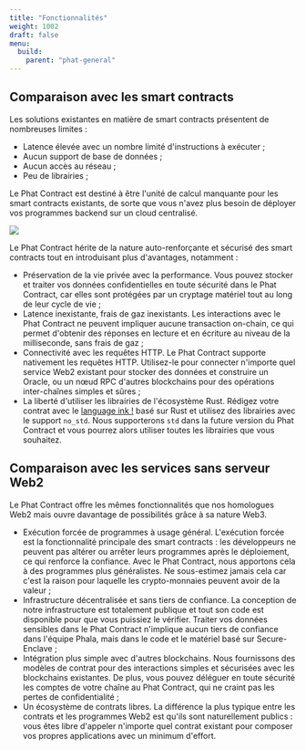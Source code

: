```yaml
---
title: "Fonctionnalités"
weight: 1002
draft: false
menu:
  build:
    parent: "phat-general"
---
```


## Comparaison avec les smart contracts

Les solutions existantes en matière de smart contracts présentent de nombreuses limites :

- Latence élevée avec un nombre limité d'instructions à exécuter ;
- Aucun support de base de données ;
- Aucun accès au réseau ;
- Peu de librairies ;

Le Phat Contract est destiné à être l'unité de calcul manquante pour les smart contracts existants, de sorte que vous n'avez plus besoin de déployer vos programmes backend sur un cloud centralisé.

![](/images/general/fat-features.jpeg)

Le Phat Contract hérite de la nature auto-renforçante et sécurisé des smart contracts tout en introduisant plus d'avantages, notamment :

- Préservation de la vie privée avec la performance. Vous pouvez stocker et traiter vos données confidentielles en toute sécurité dans le Phat Contract, car elles sont protégées par un cryptage matériel tout au long de leur cycle de vie ;
- Latence inexistante, frais de gaz inexistants. Les interactions avec le Phat Contract ne peuvent impliquer aucune transaction on-chain, ce qui permet d'obtenir des réponses en lecture et en écriture au niveau de la milliseconde, sans frais de gaz ;
- Connectivité avec les requêtes HTTP. Le Phat Contract supporte nativement les requêtes HTTP. Utilisez-le pour connecter n'importe quel service Web2 existant pour stocker des données et construire un Oracle, ou un nœud RPC d'autres blockchains pour des opérations inter-chaînes simples et sûres ;
- La liberté d'utiliser les librairies de l'écosystème Rust. Rédigez votre contrat avec le [language ink !](https://paritytech.github.io/ink/) basé sur Rust et utilisez des librairies avec le support `no_std`. Nous supporterons `std` dans la future version du Phat Contract et vous pourrez alors utiliser toutes les librairies que vous souhaitez.

## Comparaison avec les services sans serveur Web2

Le Phat Contract offre les mêmes fonctionnalités que nos homologues Web2 mais ouvre davantage de possibilités grâce à sa nature Web3.

- Exécution forcée de programmes à usage général. L'exécution forcée est la fonctionnalité principale des smart contracts : les développeurs ne peuvent pas altérer ou arrêter leurs programmes après le déploiement, ce qui renforce la confiance. Avec le Phat Contract, nous apportons cela à des programmes plus généralistes. Ne sous-estimez jamais cela car c'est la raison pour laquelle les crypto-monnaies peuvent avoir de la valeur ;
- Infrastructure décentralisée et sans tiers de confiance. La conception de notre infrastructure est totalement publique et tout son code est disponible pour que vous puissiez le vérifier. Traiter vos données sensibles dans le Phat Contract n'implique aucun tiers de confiance dans l'équipe Phala, mais dans le code et le matériel basé sur Secure-Enclave ;
- Intégration plus simple avec d'autres blockchains. Nous fournissons des modèles de contrat pour des interactions simples et sécurisées avec les blockchains existantes. De plus, vous pouvez déléguer en toute sécurité les comptes de votre chaîne au Phat Contract, qui ne craint pas les pertes de confidentialité ;
- Un écosystème de contrats libres. La différence la plus typique entre les contrats et les programmes Web2 est qu'ils sont naturellement publics : vous êtes libre d'appeler n'importe quel contrat existant pour composer vos propres applications avec un minimum d'effort.

<!-- ## Quelles sont les nouveautés ?

Par rapport à sa version précédente, le dernier Phat Contract évolue également sur les aspects suivants :

- Support de la fonctionnalité HTTP Request dans les contrats ink ! Précédemment, nous avons montré que nous pouvons exécuter des contrats ink ! non modifiables dans les Secure Workers de Phala. Mais pour utiliser la fonctionnalité de requête HTTP, un développeur doit forker la base de code phala-blockchain et écrire le contrat natif. Dans la nouvelle version, nous supportons la fonction de requête HTTP dans le contrat ink ! et en faisons un contrat ink ! [extension](https://crates.io/crates/pink-extension). Elle fournit des requêtes HTTP et d'autres fonctionnalités liées à la cryptographie pour ink ! contract ;
- Testnet devient opérationnel. Auparavant, nos développeurs devaient gérer un testnet local pour le développement des contrats, ce qui pouvait prendre beaucoup de temps. Maintenant, nous avons activé le [Phala Testnet (PoC 5)](https://polkadot.js.org/apps/?rpc=wss%3A%2F%2Fpoc5.phala.network%2Fws#/explorer), de sorte que le développement du contrat peut être plus facile ;
- Utilisez un Phat Contract pour exécuter des programmes x86 non modifiés. Nous avons présenté une [démo](https://github.com/Phala-Network/blender-contract) permettant d'utiliser Phat Contract pour exécuter le moteur de rendu non modifié Blender avec l'aide du [projet Gramine](https://github.com/gramineproject/gramine). Cela signifie que le service de rendu public décentralisé est en route. Cela prouve également le potentiel de Phat Contract à exécuter des programmes complexes du monde réel. -->
